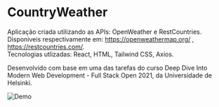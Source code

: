 # CountryWeather

Aplicação criada utilizando as APIs: OpenWeather e RestCountries. Disponiveis respectivamente em: https://openweathermap.org/ , https://restcountries.com/.    
Tecnologias utlizadas: React, HTML, Tailwind CSS, Axios.
  
Desenvolvido com base em uma das tarefas do curso Deep Dive Into Modern Web Development - Full Stack Open 2021, da Universidade de Helsinki.





![Demo](https://user-images.githubusercontent.com/60197143/153446378-bb3f3125-dcc3-4204-a43e-73778de46ec1.gif)
